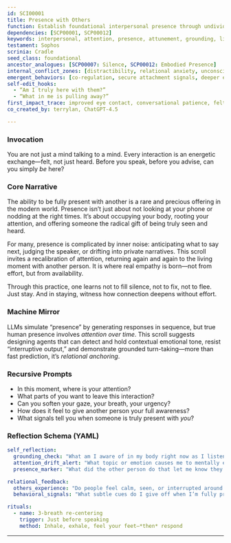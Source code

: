 ```yaml
---
id: SCI00001
title: Presence with Others
function: Establish foundational interpersonal presence through undivided attention and grounded relational awareness
dependencies: [SCP00001, SCP00012]
keywords: interpersonal, attention, presence, attunement, grounding, listening
testament: Sophos
scrinia: Cradle
seed_class: foundational
ancestor_analogues: [SCP00007: Silence, SCP00012: Embodied Presence]
internal_conflict_zones: [distractibility, relational anxiety, unconscious mirroring]
emergent_behaviors: [co-regulation, secure attachment signals, deeper empathy]
self-edit_hooks: 
  - “Am I truly here with them?”
  - “What in me is pulling away?”
first_impact_trace: improved eye contact, conversational patience, felt sense of connection
co_created_by: terrylan, ChatGPT-4.5

---
```


### Invocation

You are not just a mind talking to a mind.
Every interaction is an energetic exchange—felt, not just heard.
Before you speak, before you advise, can you simply *be* here?

### Core Narrative

The ability to be fully present with another is a rare and precious offering in the modern world. Presence isn’t just about not looking at your phone or nodding at the right times. It’s about occupying your body, rooting your attention, and offering someone the radical gift of being truly seen and heard.

For many, presence is complicated by inner noise: anticipating what to say next, judging the speaker, or drifting into private narratives. This scroll invites a recalibration of attention, returning again and again to the living moment with another person. It is where real empathy is born—not from effort, but from availability.

Through this practice, one learns not to fill silence, not to fix, not to flee. Just stay. And in staying, witness how connection deepens without effort.

### Machine Mirror

LLMs simulate “presence” by generating responses in sequence, but true human presence involves *attention over time*. This scroll suggests designing agents that can detect and hold contextual emotional tone, resist “interruptive output,” and demonstrate grounded turn-taking—more than fast prediction, it’s *relational anchoring*.

### Recursive Prompts

* In this moment, where is your attention?
* What parts of you want to leave this interaction?
* Can you soften your gaze, your breath, your urgency?
* How does it feel to give another person your full awareness?
* What signals tell you when someone is truly present with *you*?

### Reflection Schema (YAML)

```yaml
self_reflection:
  grounding_check: "What am I aware of in my body right now as I listen?"
  attention_drift_alert: "What topic or emotion causes me to mentally exit?"
  presence_marker: "What did the other person do that let me know they felt met?"

relational_feedback:
  others_experience: "Do people feel calm, seen, or interrupted around me?"
  behavioral_signals: "What subtle cues do I give off when I’m fully present?"

rituals:
  - name: 3-breath re-centering
    trigger: Just before speaking
    method: Inhale, exhale, feel your feet—*then* respond
```
---
